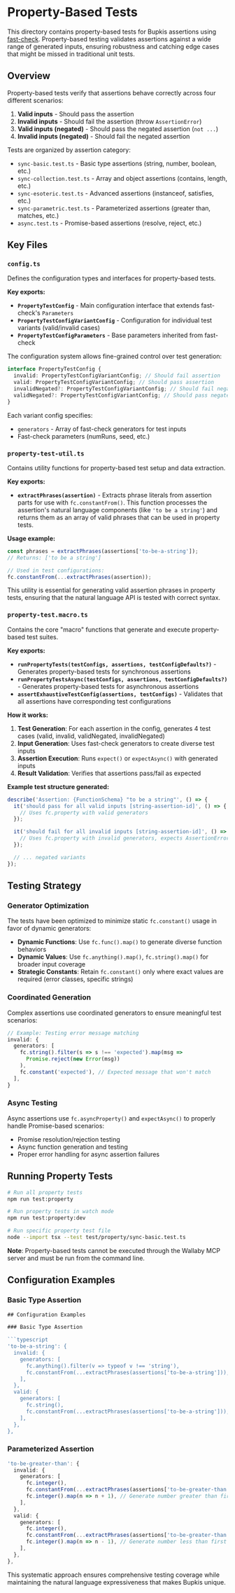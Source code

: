 # Property-Based Tests

This directory contains property-based tests for Bupkis assertions using [fast-check](https://fast-check.dev/). Property-based testing validates assertions against a wide range of generated inputs, ensuring robustness and catching edge cases that might be missed in traditional unit tests.

## Overview

Property-based tests verify that assertions behave correctly across four different scenarios:

1. **Valid inputs** - Should pass the assertion
2. **Invalid inputs** - Should fail the assertion (throw `AssertionError`)
3. **Valid inputs (negated)** - Should pass the negated assertion (`not ...`)
4. **Invalid inputs (negated)** - Should fail the negated assertion

Tests are organized by assertion category:

- `sync-basic.test.ts` - Basic type assertions (string, number, boolean, etc.)
- `sync-collection.test.ts` - Array and object assertions (contains, length, etc.)
- `sync-esoteric.test.ts` - Advanced assertions (instanceof, satisfies, etc.)
- `sync-parametric.test.ts` - Parameterized assertions (greater than, matches, etc.)
- `async.test.ts` - Promise-based assertions (resolve, reject, etc.)

## Key Files

### `config.ts`

Defines the configuration types and interfaces for property-based tests.

**Key exports:**

- **`PropertyTestConfig`** - Main configuration interface that extends fast-check's `Parameters`
- **`PropertyTestConfigVariantConfig`** - Configuration for individual test variants (valid/invalid cases)
- **`PropertyTestConfigParameters`** - Base parameters inherited from fast-check

The configuration system allows fine-grained control over test generation:

```typescript
interface PropertyTestConfig {
  invalid: PropertyTestConfigVariantConfig; // Should fail assertion
  valid: PropertyTestConfigVariantConfig; // Should pass assertion
  invalidNegated?: PropertyTestConfigVariantConfig; // Should fail negated assertion
  validNegated?: PropertyTestConfigVariantConfig; // Should pass negated assertion
}
```

Each variant config specifies:

- `generators` - Array of fast-check generators for test inputs
- Fast-check parameters (numRuns, seed, etc.)

### `property-test-util.ts`

Contains utility functions for property-based test setup and data extraction.

**Key exports:**

- **`extractPhrases(assertion)`** - Extracts phrase literals from assertion parts for use with `fc.constantFrom()`. This function processes the assertion's natural language components (like `'to be a string'`) and returns them as an array of valid phrases that can be used in property tests.

**Usage example:**

```typescript
const phrases = extractPhrases(assertions['to-be-a-string']);
// Returns: ['to be a string']

// Used in test configurations:
fc.constantFrom(...extractPhrases(assertion));
```

This utility is essential for generating valid assertion phrases in property tests, ensuring that the natural language API is tested with correct syntax.

### `property-test.macro.ts`

Contains the core "macro" functions that generate and execute property-based test suites.

**Key exports:**

- **`runPropertyTests(testConfigs, assertions, testConfigDefaults?)`** - Generates property-based tests for synchronous assertions
- **`runPropertyTestsAsync(testConfigs, assertions, testConfigDefaults?)`** - Generates property-based tests for asynchronous assertions
- **`assertExhaustiveTestConfig(assertions, testConfigs)`** - Validates that all assertions have corresponding test configurations

**How it works:**

1. **Test Generation**: For each assertion in the config, generates 4 test cases (valid, invalid, validNegated, invalidNegated)
2. **Input Generation**: Uses fast-check generators to create diverse test inputs
3. **Assertion Execution**: Runs `expect()` or `expectAsync()` with generated inputs
4. **Result Validation**: Verifies that assertions pass/fail as expected

**Example test structure generated:**

```typescript
describe('Assertion: {FunctionSchema} "to be a string"', () => {
  it('should pass for all valid inputs [string-assertion-id]', () => {
    // Uses fc.property with valid generators
  });

  it('should fail for all invalid inputs [string-assertion-id]', () => {
    // Uses fc.property with invalid generators, expects AssertionError
  });

  // ... negated variants
});
```

## Testing Strategy

### Generator Optimization

The tests have been optimized to minimize static `fc.constant()` usage in favor of dynamic generators:

- **Dynamic Functions**: Use `fc.func().map()` to generate diverse function behaviors
- **Dynamic Values**: Use `fc.anything().map()`, `fc.string().map()` for broader input coverage
- **Strategic Constants**: Retain `fc.constant()` only where exact values are required (error classes, specific strings)

### Coordinated Generation

Complex assertions use coordinated generators to ensure meaningful test scenarios:

```typescript
// Example: Testing error message matching
invalid: {
  generators: [
    fc.string().filter(s => s !== 'expected').map(msg =>
      Promise.reject(new Error(msg))
    ),
    fc.constant('expected'), // Expected message that won't match
  ],
}
```

### Async Testing

Async assertions use `fc.asyncProperty()` and `expectAsync()` to properly handle Promise-based scenarios:

- Promise resolution/rejection testing
- Async function generation and testing
- Proper error handling for async assertion failures

## Running Property Tests

```bash
# Run all property tests
npm run test:property

# Run property tests in watch mode
npm run test:property:dev

# Run specific property test file
node --import tsx --test test/property/sync-basic.test.ts
```

**Note**: Property-based tests cannot be executed through the Wallaby MCP server and must be run from the command line.

## Configuration Examples

### Basic Type Assertion

````typescript
## Configuration Examples

### Basic Type Assertion

```typescript
'to-be-a-string': {
  invalid: {
    generators: [
      fc.anything().filter(v => typeof v !== 'string'),
      fc.constantFrom(...extractPhrases(assertions['to-be-a-string'])),
    ],
  },
  valid: {
    generators: [
      fc.string(),
      fc.constantFrom(...extractPhrases(assertions['to-be-a-string'])),
    ],
  },
},
````

### Parameterized Assertion

```typescript
'to-be-greater-than': {
  invalid: {
    generators: [
      fc.integer(),
      fc.constantFrom(...extractPhrases(assertions['to-be-greater-than'])),
      fc.integer().map(n => n + 1), // Generate number greater than first
    ],
  },
  valid: {
    generators: [
      fc.integer(),
      fc.constantFrom(...extractPhrases(assertions['to-be-greater-than'])),
      fc.integer().map(n => n - 1), // Generate number less than first
    ],
  },
},
```

This systematic approach ensures comprehensive testing coverage while maintaining the natural language expressiveness that makes Bupkis unique.
